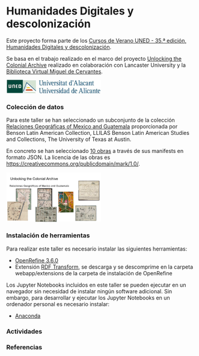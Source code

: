 # Humanidades Digitales y descolonización
Este proyecto forma parte de los [Cursos de Verano UNED - 35.ª edición, Humanidades Digitales y descolonización](https://extension.uned.es/actividad/idactividad/36411).

Se basa en el trabajo realizado en el marco del proyecto [Unlocking the Colonial Archive](https://unlockingarchives.com/) realizado en colaboración con Lancaster University y la [Biblioteca Virtual Miguel de Cervantes](https://data.cervantesvirtual.com/noticia/an-ontological-approach-for-unlocking-the-colonial-archive).

<img src="images/logo.png" width="50%">

### Colección de datos

Para este taller se han seleccionado un subconjunto de la colección [Relaciones Geográficas of Mexico and Guatemala](https://collections.lib.utexas.edu/?f%5Bmods_relatedItem_titleInfo_title_source_t%5D%5B%5D=Relaciones+Geogr%C3%A1ficas+of+Mexico+and+Guatemala) proporcionada por Benson Latin American Collection, LLILAS Benson Latin American Studies and Collections, The University of Texas at Austin. 

En concreto se han seleccionado [10 obras](input/manifests.txt) a través de sus manifests en formato JSON. La licencia de las obras es https://creativecommons.org/publicdomain/mark/1.0/.

<img src="images/mapas.png" width="50%">

### Instalación de herramientas
Para realizar este taller es necesario instalar las siguientes herramientas:

- [OpenRefine 3.6.0](https://github.com/OpenRefine/OpenRefine/releases/tag/3.6.0)
- Extensión [RDF Transform](https://openrefine.org/extensions), se descarga y se descomprime en la carpeta webapp/extensions de la carpeta de instalación de OpenRefine

Los Jupyter Notebooks incluidos en este taller se pueden ejecutar en un navegador sin necesidad de instalar ningún software adicional. Sin embargo, para desarrollar y ejecutar los Jupyter Notebooks en un ordenador personal es necesario instalar:

- [Anaconda](https://www.anaconda.com/download)



### Actividades


### Referencias
